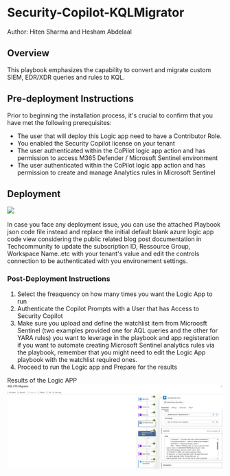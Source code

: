 # Security-Copilot-KQLMigrator
Author: Hiten Sharma and Hesham Abdelaal
## Overview
This playbook emphasizes the capability to convert and migrate custom SIEM, EDR/XDR queries and rules to KQL.

## Pre-deployment Instructions

Prior to beginning the installation process, it's crucial to confirm that you have met the following prerequisites:
- The user that will deploy this Logic app need to have a Contributor Role.
- You enabled the Security Copilot license on your tenant
- The user authenticated within the CoPilot logic app action and has permission to access M365 Defender / Microsoft Sentinel environment 
- The user authenticated within the CoPilot logic app action and has permission to create and manage Analytics rules in Microsoft Sentinel


## Deployment

 <a href="https://portal.azure.com/#create/Microsoft.Template/uri/https%3A%2F%2Fraw.githubusercontent.com%2FAzure%2FCopilot-For-Security%2Fmain%2FLogic%2520Apps%2FKQL-Migrator%2FKQLMigratorPlaybook-SecCopilot.json" target="_blank">
  <img src="https://aka.ms/deploytoazurebutton"/>
</a>

In case you face any deployment issue, you can use the attached Playbook json code file instead and replace the initial default blank azure logic app code view considering the public related blog post documentation in Techcommunity to update the subscription ID, Ressource Group, Workspace Name..etc with your tenant's value and edit the controls connection to be authenticated with you environement settings. 


### Post-Deployment Instructions

1. Select the freaquency on how many times you want the Logic App to run 
2. Authenticate the Copilot Prompts with a User that has Access to Security Copilot 
3. Make sure you upload and define the watchlist item from Microosft Sentinel (two examples provided one for AQL queries and the other for YARA rules) you want to leverage in the playbook and app registeration if you want to automate creating Microsoft Sentinel analytics rules via the playbook, remember that you might need to edit the Logic App playbook with the watchlist required ones.
3. Proceed to run the Logic app and Prepare for the results 


Results of the Logic APP
![KQLMigrator](https://github.com/Azure/Security-Copilot/blob/main/Logic%20Apps/KQL-Migrator/KQLMigratorPlaybook.png)


